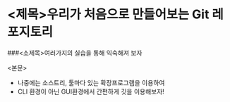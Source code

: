 # <제목>우리가 처음으로 만들어보는 Git 레포지토리 
###<소제목>여러가지의 실습을 통해 익숙해져 보자

<본문>
- 나중에는 소스트리, 툴마다 있는 확장프로그램을 이용하여
- CLI 환경이 아닌 GUI환경에서 간편하게 깃을 이용해보자!
